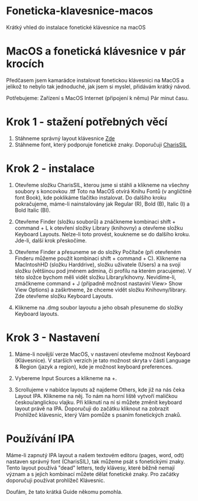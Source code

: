 # Foneticka-klavesnice-macos
Krátký vhled do instalace fonetické klávesnice na macOS


# MacOS a fonetická klávesnice v pár krocích

Předčasem jsem kamarádce instalovat fonetickou klávesnici na MacOS a jelikož to nebylo tak jednoduché, jak jsem si myslel, přidávám krátký návod.

Potřebujeme: Zařízení s MacOS
             Internet (připojení k němu)
             Pár minut času.

# Krok 1 - stažení potřebných věcí

1. Stáhneme správný layout klávesnice [Zde](https://scripts.sil.org/cms/scripts/render_download.php?format=file&media_id=IPA-MACkbd&filename=IPA-MACkbd.dmg)
2. Stáhneme font, který podporuje fonetické znaky. Doporučuji [CharisSIL](https://software.sil.org/downloads/r/charis/CharisSIL-5.000.zip)

# Krok 2 - instalace

1. Otevřeme složku CharisSIL, kterou jsme si stáhli a klikneme na všechny soubory s koncovkou .ttf Toto na MacOS otvírá Knihu Fontů (v angličtině font Book), kde poklikáme tlačítko instalovat. Do dalšího kroku pokračujeme, máme-li nainstalovány jak Regular (R), Bold (B), Italic (I) a Bold Italic (BI).

2. Otevřeme Finder (složku souborů) a znáčkneme kombinaci shift + command + L k otevření složky Library (knihovny) a otevřeme složku Keyboard Layouts. Nelze-li toto provést, koukneme se do dalšího kroku. Jde-li, další krok přeskočíme.

3.  Otevřeme Finder a přesuneme se do složky Počítače (při otevřeném Finderu můžeme použít kombinaci shift + command + C). Klikneme na MacIntoshHD (složku Harddrive), složku uživatele (Users) a na svojí složku (většinou pod jménem admina, či profilu na kterém pracujeme). V této složce bychom měli vidět složku Library/kihovny. Nevidíme-li, zmáčkneme command + J (případně možnost nastaviní View> Show View Options) a zaškrtneme, že chceme vidět složku Knihovny/library. Zde otevřeme složku Keyboard Layouts. 

4. Klikneme na .dmg soubor layoutu a jeho obsah přesuneme do složky Keyboard layouts. 

# Krok 3 - Nastavení

1. Máme-li novější verze MacOS, v nastavení otevřeme možnost Keyboard (Klávesnice). V starších verzích je tato možnost skryta v části Language & Region (jazyk a region), kde je možnost keyboard preferences.

2. Vybereme Input Sources a klikneme na +. 

3. Scrollujeme v nabídce layouts až najdeme Others, kde již na nás čeka Layout IPA. Klikneme na něj. To nám na horní liště vytvoří maličkou českou/anglickou vlajku. Při kliknutí na ní si můžete změnit keyboard layout právě na IPA. Doporučuji do začátku kliknout na zobrazit Prohlížeč klávesnic, který Vám pomůže s psaním fonetických znaků.

# Používání IPA

Máme-li zapnutý IPA layout a  našem textovém editoru (pages, word, odt) nastaven správný font (CharisSIL), tak můžeme psát s fonetickými znaky. Tento layout používá "dead" letters, tedy klávesy, které běžně nemají význam a s jejich kombinací můžete dělat fonetické znaky. Pro začátky doporučuji používat prohlížeč Klávesnic.

Doufám, že tato krátká Guide někomu pomohla.
